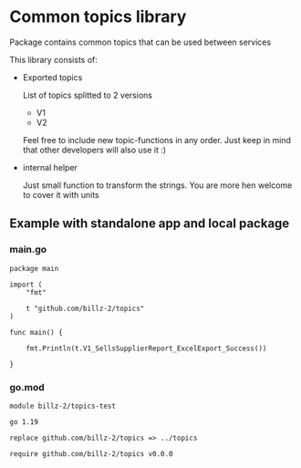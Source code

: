 # Common topics library

Package contains common topics that can be used between services



This library consists of:

- Exported topics
  
    List of topics splitted to 2 versions
  - V1
  - V2

  Feel free to include new topic-functions in any order. Just keep in mind that other developers will also use it :)
  
- internal helper
  
  Just small function to transform the strings. You are more hen welcome to cover it with units


## Example with standalone app and local package

### main.go
```
package main

import (
	"fmt"

	t "github.com/billz-2/topics"
)

func main() {

	fmt.Println(t.V1_SellsSupplierReport_ExcelExport_Success())

}

```
### go.mod
```
module billz-2/topics-test

go 1.19

replace github.com/billz-2/topics => ../topics

require github.com/billz-2/topics v0.0.0
```

